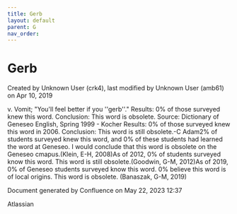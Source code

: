 ```yaml
---
title: Gerb
layout: default
parent: G
nav_order:
---
```


# Gerb

Created by  Unknown User (crk4), last modified by  Unknown User (amb61) on Apr 10, 2019

v. Vomit; &quot;You'll feel better if you ''gerb''.&quot; Results: 0% of those surveyed knew this word. Conclusion: This word is obsolete. Source: Dictionary of Geneseo English, Spring 1999 - Kocher Results: 0% of those surveyed knew this word in 2006. Conclusion: This word is still obsolete.-C Adam2% of students surveyed knew this word, and 0% of these students had learned the word at Geneseo. I would conclude that this word is obsolete on the Geneseo cmapus.(Klein, E-H, 2008)As of 2012, 0% of students surveyed know this word. This word is still obsolete.(Goodwin, G-M, 2012)As of 2019, 0% of Geneseo students surveyed know this word. 0% believe this word is of local origins. This word is obsolete. (Banaszak, G-M, 2019) 

Document generated by Confluence on May 22, 2023 12:37

Atlassian
